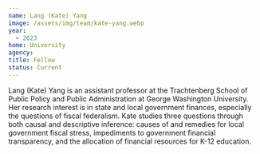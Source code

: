 ```yaml
---
name: Lang (Kate) Yang
image: /assets/img/team/kate-yang.webp
year:
  - 2023
home: University
agency:
title: Fellow
status: Current
---
```

Lang (Kate) Yang is an assistant professor at the Trachtenberg School of Public Policy and Public Administration at George Washington University. Her research interest is in state and local government finances, especially the questions of fiscal federalism. Kate studies three questions through both causal and descriptive inference: causes of and remedies for local government fiscal stress, impediments to government financial transparency, and the allocation of financial resources for K-12 education.
